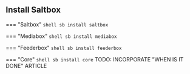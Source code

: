 ## Install Saltbox

=== "Saltbox"
    ``` shell
    sb install saltbox
    ```

=== "Mediabox"
    ``` shell
    sb install mediabox
    ```
    
=== "Feederbox"
    ``` shell
    sb install feederbox
    ```

=== "Core"
    ``` shell
    sb install core
    ```
TODO: INCORPORATE "WHEN IS IT DONE" ARTICLE